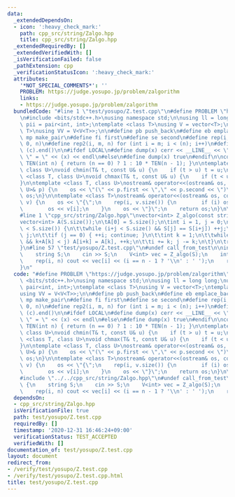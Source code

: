 ```yaml
---
data:
  _extendedDependsOn:
  - icon: ':heavy_check_mark:'
    path: cpp_src/string/Zalgo.hpp
    title: cpp_src/string/Zalgo.hpp
  _extendedRequiredBy: []
  _extendedVerifiedWith: []
  _isVerificationFailed: false
  _pathExtension: cpp
  _verificationStatusIcon: ':heavy_check_mark:'
  attributes:
    '*NOT_SPECIAL_COMMENTS*': ''
    PROBLEM: https://judge.yosupo.jp/problem/zalgorithm
    links:
    - https://judge.yosupo.jp/problem/zalgorithm
  bundledCode: "#line 1 \"test/yosupo/Z.test.cpp\"\n#define PROBLEM \"https://judge.yosupo.jp/problem/zalgorithm\"\
    \n#include <bits/stdc++.h>\nusing namespace std;\n\nusing ll = long long;\nusing\
    \ pii = pair<int, int>;\ntemplate <class T>\nusing V = vector<T>;\ntemplate <class\
    \ T>\nusing VV = V<V<T>>;\n\n#define pb push_back\n#define eb emplace_back\n#define\
    \ mp make_pair\n#define fi first\n#define se second\n#define rep(i, n) rep2(i,\
    \ 0, n)\n#define rep2(i, m, n) for (int i = m; i < (n); i++)\n#define ALL(c) (c).begin(),\
    \ (c).end()\n\n#ifdef LOCAL\n#define dump(x) cerr << __LINE__ << \" \" << #x <<\
    \ \" = \" << (x) << endl\n#else\n#define dump(x) true\n#endif\n\nconstexpr ll\
    \ TEN(int n) { return (n == 0) ? 1 : 10 * TEN(n - 1); }\n\ntemplate <class T,\
    \ class U>\nvoid chmin(T& t, const U& u) {\n    if (t > u) t = u;\n}\ntemplate\
    \ <class T, class U>\nvoid chmax(T& t, const U& u) {\n    if (t < u) t = u;\n\
    }\n\ntemplate <class T, class U>\nostream& operator<<(ostream& os, const pair<T,\
    \ U>& p) {\n    os << \"(\" << p.first << \",\" << p.second << \")\";\n    return\
    \ os;\n}\n\ntemplate <class T>\nostream& operator<<(ostream& os, const vector<T>&\
    \ v) {\n    os << \"{\";\n    rep(i, v.size()) {\n        if (i) os << \",\";\n\
    \        os << v[i];\n    }\n    os << \"}\";\n    return os;\n}\n\n#define call_from_test\n\
    #line 1 \"cpp_src/string/Zalgo.hpp\"\nvector<int> Z_algo(const string &S) {\n\t\
    vector<int> A(S.size());\n\tA[0] = S.size();\n\tint i = 1, j = 0;\n\twhile (i\
    \ < S.size()) {\n\t\twhile (i+j < S.size() && S[j] == S[i+j]) ++j;\n\t\tA[i] =\
    \ j;\n\t\tif (j == 0) { ++i; continue; }\n\t\tint k = 1;\n\t\twhile (i+k < S.size()\
    \ && k+A[k] < j) A[i+k] = A[k], ++k;\n\t\ti += k; j -= k;\n\t}\n\treturn A;\n\
    }\n#line 57 \"test/yosupo/Z.test.cpp\"\n#undef call_from_test\n\nint main() {\n\
    \    string S;\n    cin >> S;\n    V<int> vec = Z_algo(S);\n    int n = vec.size();\n\
    \    rep(i, n) cout << vec[i] << (i == n - 1 ? '\\n' : ' ');\n    return 0;\n\
    }\n"
  code: "#define PROBLEM \"https://judge.yosupo.jp/problem/zalgorithm\"\n#include\
    \ <bits/stdc++.h>\nusing namespace std;\n\nusing ll = long long;\nusing pii =\
    \ pair<int, int>;\ntemplate <class T>\nusing V = vector<T>;\ntemplate <class T>\n\
    using VV = V<V<T>>;\n\n#define pb push_back\n#define eb emplace_back\n#define\
    \ mp make_pair\n#define fi first\n#define se second\n#define rep(i, n) rep2(i,\
    \ 0, n)\n#define rep2(i, m, n) for (int i = m; i < (n); i++)\n#define ALL(c) (c).begin(),\
    \ (c).end()\n\n#ifdef LOCAL\n#define dump(x) cerr << __LINE__ << \" \" << #x <<\
    \ \" = \" << (x) << endl\n#else\n#define dump(x) true\n#endif\n\nconstexpr ll\
    \ TEN(int n) { return (n == 0) ? 1 : 10 * TEN(n - 1); }\n\ntemplate <class T,\
    \ class U>\nvoid chmin(T& t, const U& u) {\n    if (t > u) t = u;\n}\ntemplate\
    \ <class T, class U>\nvoid chmax(T& t, const U& u) {\n    if (t < u) t = u;\n\
    }\n\ntemplate <class T, class U>\nostream& operator<<(ostream& os, const pair<T,\
    \ U>& p) {\n    os << \"(\" << p.first << \",\" << p.second << \")\";\n    return\
    \ os;\n}\n\ntemplate <class T>\nostream& operator<<(ostream& os, const vector<T>&\
    \ v) {\n    os << \"{\";\n    rep(i, v.size()) {\n        if (i) os << \",\";\n\
    \        os << v[i];\n    }\n    os << \"}\";\n    return os;\n}\n\n#define call_from_test\n\
    #include \"../../cpp_src/string/Zalgo.hpp\"\n#undef call_from_test\n\nint main()\
    \ {\n    string S;\n    cin >> S;\n    V<int> vec = Z_algo(S);\n    int n = vec.size();\n\
    \    rep(i, n) cout << vec[i] << (i == n - 1 ? '\\n' : ' ');\n    return 0;\n}"
  dependsOn:
  - cpp_src/string/Zalgo.hpp
  isVerificationFile: true
  path: test/yosupo/Z.test.cpp
  requiredBy: []
  timestamp: '2020-12-31 16:46:24+09:00'
  verificationStatus: TEST_ACCEPTED
  verifiedWith: []
documentation_of: test/yosupo/Z.test.cpp
layout: document
redirect_from:
- /verify/test/yosupo/Z.test.cpp
- /verify/test/yosupo/Z.test.cpp.html
title: test/yosupo/Z.test.cpp
---
```


